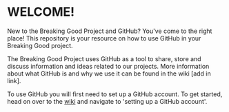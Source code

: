 # WELCOME!

New to the Breaking Good Project and GitHub? You've come to the right place! This repository is your resource on how to use GitHub in your Breaking Good project. 

The Breaking Good Project uses GitHub as a tool to share, store and discuss information and ideas related to our projects. More information about what GitHub is and why we use it can be found in the wiki [add in link].

To use GitHub you will first need to set up a GitHub account. To get started, head on over to the [wiki](https://github.com/kym834/GitHub-How-To-Guide/wiki) and navigate to 'setting up a GitHub account'. 

